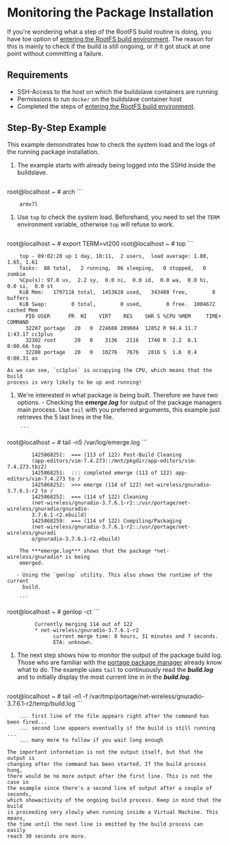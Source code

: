 # Monitoring the Package Installation

If you're wondering what a step of the RootFS build routine is doing, you have
toe option of [entering the RootFS build
environment](entering-build-environment). The reason for this is mainly
to check if the build is still ongoing, or if it got stuck at one point without
committing a failure.

## Requirements
* SSH-Access to the host on which the buildslave containers are running
* Permissions to run `docker` on the buildslave container host
* Completed the steps of [entering the RootFS build
  environment](entering-build-environment.md).

## Step-By-Step Example
This example demonstrates how to check the system load and the logs of the
running package installation.

1. The example starts with already being logged into the SSHd inside the buildslave.

    ```
root@localhost ~ # arch
    ```

        armv7l

1. Use `top` to check the system load. Beforehand, you need to set the `TERM`
   environment variable, otherwise `top` will refuse to work.

    ```
root@localhost ~ # export TERM=vt200
root@localhost ~ # top
    ```

        top - 09:02:20 up 1 day, 18:11,  2 users,  load average: 1.80, 1.65, 1.61
        Tasks:  88 total,   2 running,  86 sleeping,   0 stopped,   0 zombie
        %Cpu(s): 97.8 us,  2.2 sy,  0.0 ni,  0.0 id,  0.0 wa,  0.0 hi,  0.0 si,  0.0 st
        KiB Mem:   1797116 total,  1453628 used,   343488 free,        8 buffers
        KiB Swap:        0 total,        0 used,        0 free.  1004672 cached Mem
          PID USER      PR  NI    VIRT    RES    SHR S %CPU %MEM     TIME+ COMMAND
          32287 portage   20   0  224688 209604  12852 R 94.4 11.7   1:43.17 cc1plus
          32302 root      20   0    3136   2116   1740 R  2.2  0.1   0:00.66 top
          32288 portage   20   0   10276   7676   2816 S  1.6  0.4   0:00.31 as

    As we can see, `cc1plus` is occupying the CPU, which means that the build
    process is very likely to be up and running!

1. We're interested in what package is being built.
   Therefore we have two options.
       - Checking the ***emerge.log*** for output of the package managers main
          process. Use `tail` with you preferred arguments, this example just
          retrieves the 5 last lines in the file.

        ```
root@localhost ~ # tail -n5 /var/log/emerge.log 
        ```

            1425868251:  === (113 of 122) Post-Build Cleaning
            (app-editors/vim-7.4.273::/mnt/pkgdir/app-editors/vim-7.4.273.tbz2)
            1425868251:  ::: completed emerge (113 of 122) app-editors/vim-7.4.273 to /
            1425868252:  >>> emerge (114 of 122) net-wireless/gnuradio-3.7.6.1-r2 to /
            1425868252:  === (114 of 122) Cleaning
            (net-wireless/gnuradio-3.7.6.1-r2::/usr/portage/net-wireless/gnuradio/gnuradio-
            3.7.6.1-r2.ebuild)
            1425868259:  === (114 of 122) Compiling/Packaging
            (net-wireless/gnuradio-3.7.6.1-r2::/usr/portage/net-wireless/gnuradi
            o/gnuradio-3.7.6.1-r2.ebuild)

        The ***emerge.log*** shows that the package *net-wireless/gnuradio* is being
        emerged.

       - Using the `genlop` utility. This also shows the runtime of the current
         build.

        ```
root@localhost ~ # genlop -ct
        ```

             Currently merging 114 out of 122
             * net-wireless/gnuradio-3.7.6.1-r2 
                   current merge time: 8 hours, 31 minutes and 7 seconds.
                   ETA: unknown.
    

1. The next step shows how to monitor the output of the package build log. Those
   who are familiar with the [portage package manager](TODO) already know what
   to do. The example uses `tail` to continuously read the ***build.log*** and
   to initially display the most current line in in the ***build.log***.

    ```
root@localhost ~ # tail -n1 -f /var/tmp/portage/net-wireless/gnuradio-3.7.6.1-r2/temp/build.log 
    ```

        ... first line of the file appears right after the command has been fired...
        ... second line appears eventually if the build is still running ...
        ... many more to follow if you wait long enough

    The important information is not the output itself, but that the output is
    changing after the command has been started. If the build process hung,
    there would be no more output after the first line. This is not the case in
    the example since there's a second line of output after a couple of seconds,
    which showactivity of the ongoing build process. Keep in mind that the build
    is proceeding very slowly when running inside a Virtual Machine. This means,
    the time until the next line is emitted by the build process can easily
    reach 30 seconds ore more.
